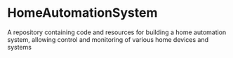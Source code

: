 # HomeAutomationSystem
A repository containing code and resources for building a home automation system, allowing control and monitoring of various home devices and systems
